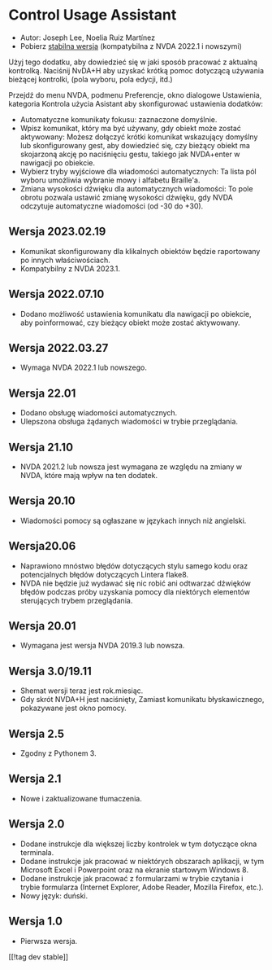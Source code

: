 # Control Usage Assistant #

* Autor: Joseph Lee, Noelia Ruiz Martínez
* Pobierz [stabilna wersja][1] (kompatybilna z NVDA 2022.1 i nowszymi)

Użyj tego dodatku, aby dowiedzieć się w jaki sposób pracować z aktualną
kontrolką.  Naciśnij NvDA+H aby uzyskać krótką pomoc dotyczącą używania
bieżącej kontrolki, (pola wyboru, pola edycji, itd.)

Przejdź do menu NVDA, podmenu Preferencje, okno dialogowe Ustawienia,
kategoria Kontrola użycia Asistant aby skonfigurować ustawienia dodatków:

* Automatyczne komunikaty fokusu: zaznaczone domyślnie.
* Wpisz komunikat, który ma być używany, gdy obiekt może zostać aktywowany:
  Możesz dołączyć krótki komunikat wskazujący domyślny lub skonfigurowany
  gest, aby dowiedzieć się, czy bieżący obiekt ma skojarzoną akcję po
  naciśnięciu gestu, takiego jak NVDA+enter w nawigacji po obiekcie.
* Wybierz tryby wyjściowe dla wiadomości automatycznych: Ta lista pól wyboru
  umożliwia wybranie mowy i alfabetu Braille'a.
* Zmiana wysokości dźwięku dla automatycznych wiadomości: To pole obrotu
  pozwala ustawić zmianę wysokości dźwięku, gdy NVDA odczytuje automatyczne
  wiadomości (od -30 do +30).

## Wersja 2023.02.19

* Komunikat skonfigurowany dla klikalnych obiektów będzie raportowany po
  innych właściwościach.
* Kompatybilny z NVDA 2023.1.

## Wersja 2022.07.10

* Dodano możliwość ustawienia komunikatu dla nawigacji po obiekcie, aby
  poinformować, czy bieżący obiekt może zostać aktywowany.

## Wersja 2022.03.27

* Wymaga NVDA 2022.1 lub nowszego.

## Wersja 22.01

* Dodano obsługę wiadomości automatycznych.
* Ulepszona obsługa żądanych wiadomości w trybie przeglądania.

## Wersja 21.10

* NVDA 2021.2 lub nowsza jest wymagana ze względu na zmiany w NVDA, które
  mają wpływ na ten dodatek.

## Wersja 20.10

* Wiadomości pomocy są ogłaszane w językach innych niż angielski.

## Wersja20.06

* Naprawiono mnóstwo błędów dotyczących stylu samego kodu oraz potencjalnych
  błędów dotyczących Lintera flake8.
* NVDA nie będzie już wydawać się nic robić ani odtwarzać dźwięków błędów
  podczas próby uzyskania pomocy dla niektórych elementów sterujących trybem
  przeglądania.

## Wersja 20.01

* Wymagana jest wersja NVDA 2019.3 lub nowsza.

## Wersja 3.0/19.11

* Shemat wersji teraz jest rok.miesiąc.
* Gdy skrót NVDA+H jest naciśnięty, Zamiast komunikatu błyskawicznego,
  pokazywane jest okno pomocy.

## Wersja 2.5

* Zgodny z Pythonem 3.

## Wersja 2.1

* Nowe i zaktualizowane tłumaczenia.

## Wersja 2.0

* Dodane instrukcje dla większej liczby kontrolek w tym dotyczące okna
  terminala.
* Dodane instrukcje jak pracować w niektórych obszarach aplikacji, w tym
  Microsoft Excel i Powerpoint oraz na ekranie startowym Windows 8.
* Dodane instrukcje jak pracować z formularzami w trybie czytania i trybie
  formularza (Internet Explorer, Adobe Reader, Mozilla Firefox, etc.).
* Nowy język: duński.

## Wersja 1.0

* Pierwsza wersja.

[[!tag dev stable]]

[1]:
https://addons.nvda-project.org/files/get.php?file=controlUsageAssistant
